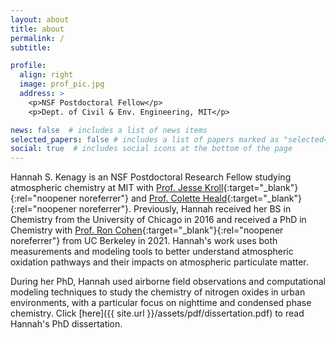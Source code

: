 ```yaml
---
layout: about
title: about
permalink: /
subtitle: 

profile:
  align: right
  image: prof_pic.jpg
  address: >
    <p>NSF Postdoctoral Fellow</p>
    <p>Dept. of Civil & Env. Engineering, MIT</p>

news: false  # includes a list of news items
selected_papers: false # includes a list of papers marked as "selected={true}"
social: true  # includes social icons at the bottom of the page
---
```


Hannah S. Kenagy is an NSF Postdoctoral Research Fellow studying atmospheric chemistry at MIT with [Prof. Jesse Kroll](http://krollgroup.mit.edu/){:target="_blank"}{:rel="noopener noreferrer"} and [Prof. Colette Heald](https://www.healdgroupmit.com/){:target="_blank"}{:rel="noopener noreferrer"}.  Previously, Hannah received her BS in Chemistry from the University of Chicago in 2016 and received a PhD in Chemistry with [Prof. Ron Cohen](https://cohen.cchem.berkeley.edu/){:target="_blank"}{:rel="noopener noreferrer"} from UC Berkeley in 2021.  Hannah's work uses both measurements and modeling tools to better understand atmospheric oxidation pathways and their impacts on atmospheric particulate matter.


During her PhD, Hannah used airborne field observations and computational modeling techniques to study the chemistry of nitrogen oxides in urban environments, with a particular focus on nighttime and condensed phase chemistry.  Click [here]({{ site.url }}/assets/pdf/dissertation.pdf) to read Hannah's PhD dissertation.
